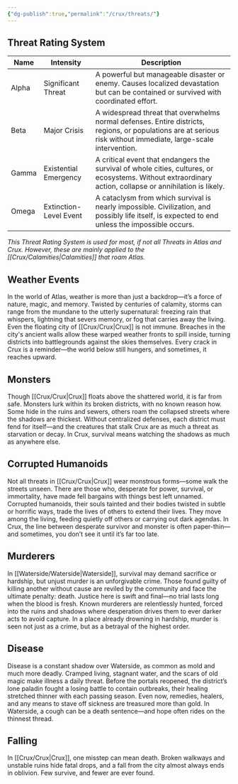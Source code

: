 ```yaml
---
{"dg-publish":true,"permalink":"/crux/threats/"}
---
```


## Threat Rating System

| Name  | Intensity              | Description                                                                                                                                                     |
| ----- | ---------------------- | --------------------------------------------------------------------------------------------------------------------------------------------------------------- |
| Alpha | Significant Threat     | A powerful but manageable disaster or enemy. Causes localized devastation but can be contained or survived with coordinated effort.                             |
| Beta  | Major Crisis           | A widespread threat that overwhelms normal defenses. Entire districts, regions, or populations are at serious risk without immediate, large-scale intervention. |
| Gamma | Existential Emergency  | A critical event that endangers the survival of whole cities, cultures, or ecosystems. Without extraordinary action, collapse or annihilation is likely.        |
| Omega | Extinction-Level Event | A cataclysm from which survival is nearly impossible. Civilization, and possibly life itself, is expected to end unless the impossible occurs.                  |
*This Threat Rating System is used for most, if not all Threats in Atlas and Crux. However, these are mainly applied to the [[Crux/Calamities\|Calamities]] that roam Atlas.*
## Weather Events

In the world of Atlas, weather is more than just a backdrop—it’s a force of nature, magic, and memory. Twisted by centuries of calamity, storms can range from the mundane to the utterly supernatural: freezing rain that whispers, lightning that severs memory, or fog that carries away the living. Even the floating city of [[Crux/Crux\|Crux]] is not immune. Breaches in the city's ancient walls allow these warped weather fronts to spill inside, turning districts into battlegrounds against the skies themselves. Every crack in Crux is a reminder—the world below still hungers, and sometimes, it reaches upward.

## Monsters

Though [[Crux/Crux\|Crux]] floats above the shattered world, it is far from safe. Monsters lurk within its broken districts, with no known reason how. Some hide in the ruins and sewers, others roam the collapsed streets where the shadows are thickest. Without centralized defenses, each district must fend for itself—and the creatures that stalk Crux are as much a threat as starvation or decay. In Crux, survival means watching the shadows as much as anywhere else.

## Corrupted Humanoids

Not all threats in [[Crux/Crux\|Crux]] wear monstrous forms—some walk the streets unseen. There are those who, desperate for power, survival, or immortality, have made fell bargains with things best left unnamed. Corrupted humanoids, their souls tainted and their bodies twisted in subtle or horrific ways, trade the lives of others to extend their lives. They move among the living, feeding quietly off others or carrying out dark agendas. In Crux, the line between desperate survivor and monster is often paper-thin—and sometimes, you don’t see it until it’s far too late.

## Murderers

In [[Waterside/Waterside\|Waterside]], survival may demand sacrifice or hardship, but unjust murder is an unforgivable crime. Those found guilty of killing another without cause are reviled by the community and face the ultimate penalty: death. Justice here is swift and final—no trial lasts long when the blood is fresh. Known murderers are relentlessly hunted, forced into the ruins and shadows where desperation drives them to ever darker acts to avoid capture. In a place already drowning in hardship, murder is seen not just as a crime, but as a betrayal of the highest order.

## Disease

Disease is a constant shadow over Waterside, as common as mold and much more deadly. Cramped living, stagnant water, and the scars of old magic make illness a daily threat. Before the portals reopened, the district’s lone paladin fought a losing battle to contain outbreaks, their healing stretched thinner with each passing season. Even now, remedies, healers, and any means to stave off sickness are treasured more than gold. In Waterside, a cough can be a death sentence—and hope often rides on the thinnest thread.

## Falling

In [[Crux/Crux\|Crux]], one misstep can mean death. Broken walkways and unstable ruins hide fatal drops, and a fall from the city almost always ends in oblivion. Few survive, and fewer are ever found.